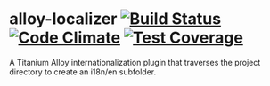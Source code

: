 # alloy-localizer [![Build Status](https://travis-ci.org/anishkhale/alloy-localizer.svg?branch=dev)](https://travis-ci.org/anishkhale/alloy-localizer) [![Code Climate](https://codeclimate.com/github/anishkhale/alloy-localizer/badges/gpa.svg)](https://codeclimate.com/github/anishkhale/alloy-localizer) [![Test Coverage](https://codeclimate.com/github/anishkhale/alloy-localizer/badges/coverage.svg)](https://codeclimate.com/github/anishkhale/alloy-localizer/coverage)
A Titanium Alloy internationalization plugin that traverses the project directory to create an i18n/en subfolder.
